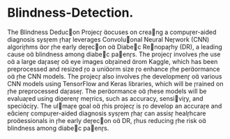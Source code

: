 # Blindness-Detection.
The Blindness Deducon Projec ocuses on creang a compuer-aided diagnosis sysem ha
leverages Convoluonal Neural Nework (CNN) algorihms or he early deecon o Diabec
Renopahy (DR), a leading cause o blindness among diabec paens. The projec involves he
use o a large daase o eye images obained rom Kaggle, which has been preprocessed and
resized o a uniorm size o enhance he perormance o he CNN models. The projec also
involves he developmen o various CNN models using TensorFlow and Keras libraries, which
will be rained on he preprocessed daase. The perormance o hese models will be evaluaed
using dieren merics, such as accuracy, sensiviy, and speciciy. The ulmae goal o his
projec is o develop an accurae and ecien compuer-aided diagnosis sysem ha can assis
healhcare proessionals in he early deecon o DR, hus reducing he risk o blindness among
diabec paens.
